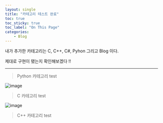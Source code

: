 ```yaml
---
layout: single
title: "카테고리 테스트 완료"
toc: true
toc_sticky: true
toc_label: "On This Page"
categories:
    - Blog
---
```


내가 추가한 카테고리는 C, C++, C#, Pyhon 그리고 Blog 이다.

제대로 구현이 됐는지 확인해보겠다 !!


---
> Python 카테고리 test
> 
![image](https://user-images.githubusercontent.com/96330958/147036446-464d11ca-a33d-4c73-ae5d-15a07736bed3.png)

> C 카테고리 test 

![image](https://user-images.githubusercontent.com/96330958/147036793-d22d129e-03b7-4960-a06e-1dc17c6cf1a4.png)

> C++ 카테고리 test 

